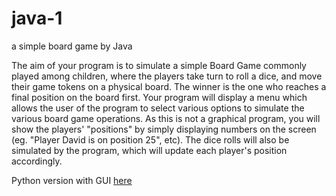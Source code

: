 # java-1
a simple board game by Java


The aim of your program is to simulate a simple Board Game commonly played among children, where the players take turn to roll a dice, and move their game tokens on a physical board. The winner is the one who reaches a final position on the board first. Your program will display a menu which allows the user of the program to select various options to simulate the various board game operations. As this is not a graphical program, you will show the players' "positions" by simply displaying numbers on the screen (eg. "Player David is on position 25", etc). The dice rolls will also be simulated by the program, which will update each player's position accordingly.

Python version with GUI [here](https://github.com/c-nancy/simple-dice-board-game)
